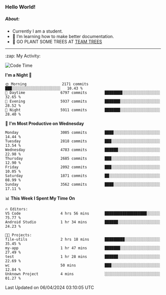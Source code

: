 ### Hello World!

##### About:
- Currently I am a student.
- 🌱 I’m learning how to make better documentation.
- 🌱 GO PLANT SOME TREES AT [TEAM TREES](https://teamtrees.org/)

---
  <summary>:zap: My Activity:</summary>
  
<!--START_SECTION:waka-->
![Code Time](http://img.shields.io/badge/Code%20Time-1%2C311%20hrs%2015%20mins-blue)

**I'm a Night 🦉** 

```text
🌞 Morning                2171 commits        ███░░░░░░░░░░░░░░░░░░░░░░   10.43 % 
🌆 Daytime                6797 commits        ████████░░░░░░░░░░░░░░░░░   32.65 % 
🌃 Evening                5937 commits        ███████░░░░░░░░░░░░░░░░░░   28.52 % 
🌙 Night                  5911 commits        ███████░░░░░░░░░░░░░░░░░░   28.40 % 
```
📅 **I'm Most Productive on Wednesday** 

```text
Monday                   3005 commits        ████░░░░░░░░░░░░░░░░░░░░░   14.44 % 
Tuesday                  2818 commits        ███░░░░░░░░░░░░░░░░░░░░░░   13.54 % 
Wednesday                4783 commits        ██████░░░░░░░░░░░░░░░░░░░   22.98 % 
Thursday                 2685 commits        ███░░░░░░░░░░░░░░░░░░░░░░   12.90 % 
Friday                   2092 commits        ███░░░░░░░░░░░░░░░░░░░░░░   10.05 % 
Saturday                 1871 commits        ██░░░░░░░░░░░░░░░░░░░░░░░   08.99 % 
Sunday                   3562 commits        ████░░░░░░░░░░░░░░░░░░░░░   17.11 % 
```


📊 **This Week I Spent My Time On** 

```text
🔥 Editors: 
VS Code                  4 hrs 56 mins       ███████████████████░░░░░░   75.77 % 
Android Studio           1 hr 34 mins        ██████░░░░░░░░░░░░░░░░░░░   24.23 % 

🐱‍💻 Projects: 
file-utils               2 hrs 18 mins       █████████░░░░░░░░░░░░░░░░   35.45 % 
my-app                   1 hr 47 mins        ███████░░░░░░░░░░░░░░░░░░   27.49 % 
test                     1 hr 28 mins        ██████░░░░░░░░░░░░░░░░░░░   22.69 % 
wc                       50 mins             ███░░░░░░░░░░░░░░░░░░░░░░   12.84 % 
Unknown Project          4 mins              ░░░░░░░░░░░░░░░░░░░░░░░░░   01.27 % 
```


 Last Updated on 06/04/2024 03:10:05 UTC
<!--END_SECTION:waka-->
